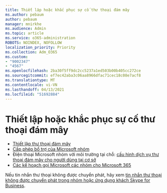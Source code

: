 ```yaml
---
title: Thiết lập hoặc khắc phục sự cố thư thoại đám mây
ms.author: pebaum
author: pebaum
manager: mnirkhe
ms.audience: Admin
ms.topic: article
ms.service: o365-administration
ROBOTS: NOINDEX, NOFOLLOW
localization_priority: Priority
ms.collection: Adm_O365
ms.custom:
- "9002347"
- "4567"
ms.openlocfilehash: 2ba30f5ff9dc2cc5237a1ed503b00b405cc272ce
ms.sourcegitcommit: ef7ec42aba3c06aa8966dfac71cec18c08e7acf8
ms.translationtype: MT
ms.contentlocale: vi-VN
ms.lasthandoff: 04/13/2021
ms.locfileid: "51692884"
---
```

# <a name="set-up-or-troubleshoot-cloud-voicemail"></a>Thiết lập hoặc khắc phục sự cố thư thoại đám mây

- [Thiết lập thư thoại đám mây](https://docs.microsoft.com/microsoftteams/set-up-phone-system-voicemail) 
- [Cấp phép bổ trợ của Microsoft nhóm](https://docs.microsoft.com/microsoftteams/teams-add-on-licensing/microsoft-teams-add-on-licensing) 
- Điện thoại Microsoft nhóm với môi trường tại chỗ: [cấu hình dịch vụ thư thoại đám mây cho người dùng tại cơ sở](https://docs.microsoft.com/skypeforbusiness/hybrid/configure-cloud-voicemail) 
- [Các kế hoạch gọi Microsoft các nhóm cho Microsoft 365](https://docs.microsoft.com//microsoftteams/calling-plans-for-office-365) 

Nếu tin nhắn thư thoại không được chuyển phát, hãy xem [tin nhắn thư thoại không được chuyển phát trong nhóm hoặc ứng dụng khách Skype for Business](https://docs.microsoft.com/SkypeForBusiness/troubleshoot/hybrid-phone-system/voicemails-not-delivered).